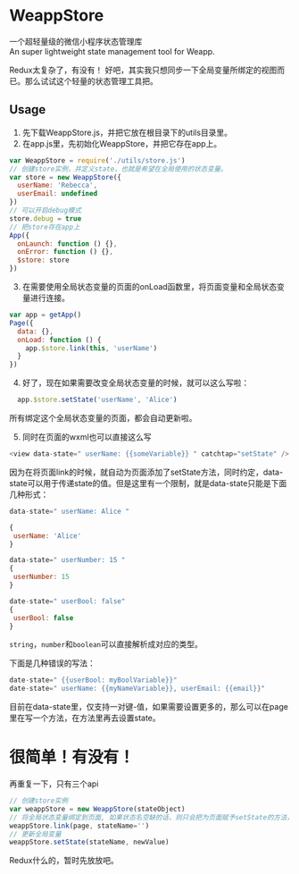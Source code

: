 # WeappStore
 一个超轻量级的微信小程序状态管理库  
An super lightweight state management tool for Weapp.

Redux太复杂了，有没有！
好吧，其实我只想同步一下全局变量所绑定的视图而已。那么试试这个轻量的状态管理工具把。

## Usage
1. 先下载WeappStore.js，并把它放在根目录下的utils目录里。
2. 在app.js里，先初始化WeappStore，并把它存在app上。
```javascript
var WeappStore = require('./utils/store.js')
// 创建store实例，并定义state，也就是希望在全局使用的状态变量。
var store = new WeappStore({
  userName: 'Rebecca',
  userEmail: undefined
})
// 可以开启debug模式
store.debug = true
// 把store存在app上
App({
  onLaunch: function () {},
  onError: function () {},
  $store: store
})
```
3. 在需要使用全局状态变量的页面的onLoad函数里，将页面变量和全局状态变量进行连接。
```javascript
var app = getApp()
Page({
  data: {},
  onLoad: function () {
    app.$store.link(this, 'userName')
  }
})
```
4. 好了，现在如果需要改变全局状态变量的时候，就可以这么写啦：
```javascript
  app.$store.setState('userName', 'Alice')
```
所有绑定这个全局状态变量的页面，都会自动更新啦。

5. 同时在页面的wxml也可以直接这么写
```javascript
<view data-state=" userName: {{someVariable}} " catchtap="setState" />
```
因为在将页面link的时候，就自动为页面添加了setState方法，同时约定，data-state可以用于传递state的值。但是这里有一个限制，就是data-state只能是下面几种形式：
```javascript
data-state=" userName: Alice "

{
 userName: 'Alice'
}

data-state=" userNumber: 15 "
{
 userNumber: 15
}

date-state=" userBool: false"
{
 userBool: false
}
```
`string`，`number`和`boolean`可以直接解析成对应的类型。

下面是几种错误的写法：
```javascript
date-state=" {{userBool: myBoolVariable}}"
date-state=" userName: {{myNameVariable}}, userEmail: {{email}}"
```
目前在data-state里，仅支持一对键-值，如果需要设置更多的，那么可以在page里在写一个方法，在方法里再去设置state。


# 很简单！有没有！
再重复一下，只有三个api
```javascript
// 创建store实例
var weappStore = new WeappStore(stateObject)
// 将全局状态变量绑定到页面, 如果状态名空缺的话，则只会把为页面赋予setState的方法，这样页面相当于只能设置state。
weappStore.link(page, stateName='')
// 更新全局变量
weappStore.setState(stateName, newValue)
```
Redux什么的，暂时先放放吧。
